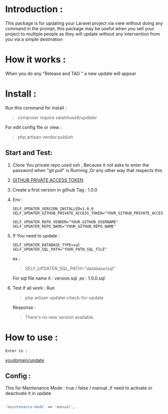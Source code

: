 
# Introduction :

This package is for updating your Laravel project via view without doing any command in the prompt, this package may be useful when you sell your project to multiple people as they will update without any intervention from you via a simple destination

# How it works :

When you do any "Release and TAG " a new update will appear

# Install :

  

Run this command for install :

  

> composer require salahhusa9/updater

  

For edit config file or view :

  

> php artisan vendor:publish

  

## Start and Test:

  

 1. Clone You private repo used ssh , Because it not asks to enter the
    password when "git pull" is Running ,Or any other way that respects
    this
 
 2. [GITHUB PRIVATE ACCESS TOKEN](https://docs.github.com/en/github/authenticating-to-github/keeping-your-account-and-data-secure/creating-a-personal-access-token)
 
 3. Create a first version in github Tag : 1.0.0
 4. Env :
    ```env
    SELF_UPDATER_VERSION_INSTALLED=1.0.0
    SELF_UPDATER_GITHUB_PRIVATE_ACCESS_TOKEN="YOUR_GITHUB_PRIVATE_ACCESS_TOKEN"

    SELF_UPDATER_REPO_VENDOR="YOUR_GITHUB_USERNAME"
    SELF_UPDATER_REPO_NAME="YOUR_GITHUB_REPO_NAME"
    ```

5. If You need to update :
    ```env
    SELF_UPDATER_DATABASE_TYPE=sql
    SELF_UPDATER_SQL_PATH="YOUR_PATH_SQL_FILE"
    ```
    ex : 
    > SELF_UPDATER_SQL_PATH="database/sql"

    For sql file name it : version.sql ,ex : 1.0.0.sql

 6. Test If all work :
    Run 
    > php artisan updater:check-for-update
    
    Response :
    > There\'s no new version available.

# How to use :

    Enter to :
   [youdomain/update](http://127.0.0.1:8000/update)

## Config :

  

This for Maintenance Mode : true / false / manual ,if need to activate or deactivate it in update

  

```PHP

'maintenance-mode' => 'manual',

```